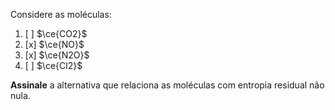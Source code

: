 Considere as moléculas:

1. [ ] $\ce{CO2}$
2. [x] $\ce{NO}$
3. [x] $\ce{N2O}$
4. [ ] $\ce{Cl2}$

**Assinale** a alternativa que relaciona as moléculas com entropia residual não nula.
